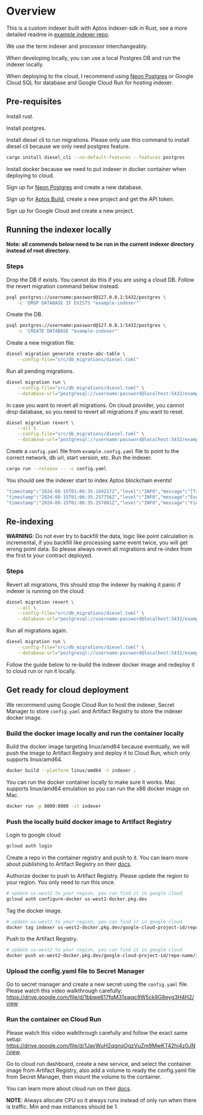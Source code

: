 # Overview

This is a custom indexer built with Aptos indexer-sdk in Rust, see a more detailed readme in [example indexer repo](https://github.com/aptos-labs/aptos-indexer-processor-example).

We use the term indexer and processor interchangeably.

When developing locally, you can use a local Postgres DB and run the indexer locally.

When deploying to the cloud, I recommend using [Neon Postgres](https://neon.tech/) or Google Cloud SQL for database and Google Cloud Run for hosting indexer.

## Pre-requisites

Install rust.

Install postgres.

Install diesel cli to run migrations. Please only use this command to install diesel cli because we only need postgres feature.

```sh
cargo install diesel_cli --no-default-features --features postgres
```

Install docker because we need to put indexer in docker container when deploying to cloud.

Sign up for [Neon Postgres](https://neon.tech/) and create a new database.

Sign up for [Aptos Build](https://developers.aptoslabs.com/), create a new project and get the API token.

Sign up for Google Cloud and create a new project.

## Running the indexer locally

**Note: all commends below need to be run in the current indexer directory instead of root directory.**

### Steps

Drop the DB if exists. You cannot do this if you are using a cloud DB. Follow the revert migration command below instead.

```sh
psql postgres://username:password@127.0.0.1:5432/postgres \
    -c 'DROP DATABASE IF EXISTS "example-indexer"'
```

Create the DB.

```sh
psql postgres://username:password@127.0.0.1:5432/postgres \
    -c 'CREATE DATABASE "example-indexer"'
```

Create a new migration file.

```sh
diesel migration generate create-abc-table \
    --config-file="src/db_migrations/diesel.toml"
```

Run all pending migrations.

```sh
diesel migration run \
    --config-file="src/db_migrations/diesel.toml" \
    --database-url="postgresql://username:password@localhost:5432/example-indexer"
```

In case you want to revert all migrations. On cloud provider, you cannot drop database, so you need to revert all migrations if you want to reset.

```sh
diesel migration revert \
	--all \
	--config-file="src/db_migrations/diesel.toml" \
    --database-url="postgresql://username:password@localhost:5432/example-indexer"
```

Create a `config.yaml` file from `example.config.yaml` file to point to the correct network, db url, start version, etc. Run the indexer.

```sh
cargo run --release -- -c config.yaml
```

You should see the indexer start to index Aptos blockchain events!

```sh
"timestamp":"2024-08-15T01:06:35.169217Z","level":"INFO","message":"[Transaction Stream] Received transactions from GRPC.","stream_address":"https://grpc.testnet.aptoslabs.com/","connection_id":"5575cb8c-61fb-498f-aaae-868d1e8773ac","start_version":0,"end_version":4999,"start_txn_timestamp_iso":"1970-01-01T00:00:00.000000000Z","end_txn_timestamp_iso":"2022-09-09T01:49:02.023089000Z","num_of_transactions":5000,"size_in_bytes":5708539,"duration_in_secs":0.310734,"tps":16078,"bytes_per_sec":18371143.80788713,"filename":"/Users/reneetso/.cargo/git/checkouts/aptos-indexer-processor-sdk-2f3940a333c8389d/e1e1bdd/rust/transaction-stream/src/transaction_stream.rs","line_number":400,"threadName":"tokio-runtime-worker","threadId":"ThreadId(6)"
"timestamp":"2024-08-15T01:06:35.257756Z","level":"INFO","message":"Events version [0, 4999] stored successfully","filename":"src/processors/events/events_storer.rs","line_number":75,"threadName":"tokio-runtime-worker","threadId":"ThreadId(10)"
"timestamp":"2024-08-15T01:06:35.257801Z","level":"INFO","message":"Finished processing events from versions [0, 4999]","filename":"src/processors/events/events_processor.rs","line_number":90,"threadName":"tokio-runtime-worker","threadId":"ThreadId(17)"
```

## Re-indexing

**WARNING**: Do not ever try to backfill the data, logic like point calculation is incremental, if you backfill like processing same event twice, you will get wrong point data. So please always revert all migrations and re-index from the first tx your contract deployed.

### Steps

Revert all migrations, this should stop the indexer by making it panic if indexer is running on the cloud.

```sh
diesel migration revert \
    --all \
    --config-file="src/db_migrations/diesel.toml" \
    --database-url="postgresql://username:password@localhost:5432/example-indexer"
```

Run all migrations again.

```sh
diesel migration run \
    --config-file="src/db_migrations/diesel.toml" \
    --database-url="postgresql://username:password@localhost:5432/example-indexer"
```

Follow the guide below to re-build the indexer docker image and redeploy it to cloud run or run it locally.

## Get ready for cloud deployment

We recommend using Google Cloud Run to host the indexer, Secret Manager to store `config.yaml` and Artifact Registry to store the indexer docker image.

### Build the docker image locally and run the container locally

Build the docker image targeting linux/amd64 because eventually, we will push the image to Artifact Registry and deploy it to Cloud Run, which only supports linux/amd64.

```sh
docker build --platform linux/amd64 -t indexer .
```

You can run the docker container locally to make sure it works. Mac supports linux/amd64 emulation so you can run the x86 docker image on Mac.

```sh
docker run -p 8080:8080 -it indexer
```

### Push the locally build docker image to Artifact Registry

Login to google cloud

```sh
gcloud auth login
```

Create a repo in the container registry and push to it. You can learn more about publishing to Artifact Registry on their [docs](https://cloud.google.com/artifact-registry/docs/docker/pushing-and-pulling#pushing).

Authorize docker to push to Artifact Registry. Please update the region to your region. You only need to run this once.

```sh
# update us-west2 to your region, you can find it in google cloud
gcloud auth configure-docker us-west2-docker.pkg.dev
```

Tag the docker image.

```sh
# update us-west2 to your region, you can find it in google cloud
docker tag indexer us-west2-docker.pkg.dev/google-cloud-project-id/repo-name/indexer
```

Push to the Artifact Registry.

```sh
# update us-west2 to your region, you can find it in google cloud
docker push us-west2-docker.pkg.dev/google-cloud-project-id/repo-name/indexer
```

### Upload the config.yaml file to Secret Manager

Go to secret manager and create a new secret using the `config.yaml` file. Please watch this video walkthrough carefully: https://drive.google.com/file/d/1bbwe617fqM31swqc9W5ck8G8eyg3H4H2/view

### Run the container on Cloud Run

Please watch this video walkthrough carefully and follow the exact same setup: https://drive.google.com/file/d/1JayWuH2qgnqOgzVuZm9MwKT42hj4z0JN/view.

Go to cloud run dashboard, create a new service, and select the container image from Artifact Registry, also add a volume to ready the config.yaml file from Secret Manager, then mount the volume to the container.

You can learn more about cloud run on their [docs](https://cloud.google.com/run/docs/quickstarts/deploy-container).

**NOTE**: Always allocate CPU so it always runs instead of only run when there is traffic. Min and max instances should be 1.
